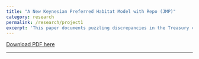```yaml
---
title: "A New Keynesian Preferred Habitat Model with Repo (JMP)"
category: research
permalink: /research/project1
excerpt: 'This paper documents puzzling discrepancies in the Treasury cash and repo markets during the Global Financial Crisis (GFC) and the Covid-19 pandemic. To explain these observations, I develop a New Keynesian Preferred Habitat model with repo featuring market segmentation, financial frictions, and preference shocks. The stochastic discount factor captures both financial and macroeconomic conditions. In this framework, financial market tensions can trigger real recessions, even in the absence of fundamental disruptions. The model illustrates a flight-to-liquidity demand during the GFC, and a flight-from-safety supply during the Covid-19 pandemic. The findings suggest that the effectiveness of monetary policies depends on financial frictions and the relative importance of the cash versus repo borrowing channels. Overall, this paper underscores the strong linkage between financial markets and the real economy.'
---
```


<a href='https://drive.google.com/file/d/1gHwKqe4k-m5pIL8c_jtBp8F3on5hVl88/view?usp=sharing'>Download PDF here</a>

---

